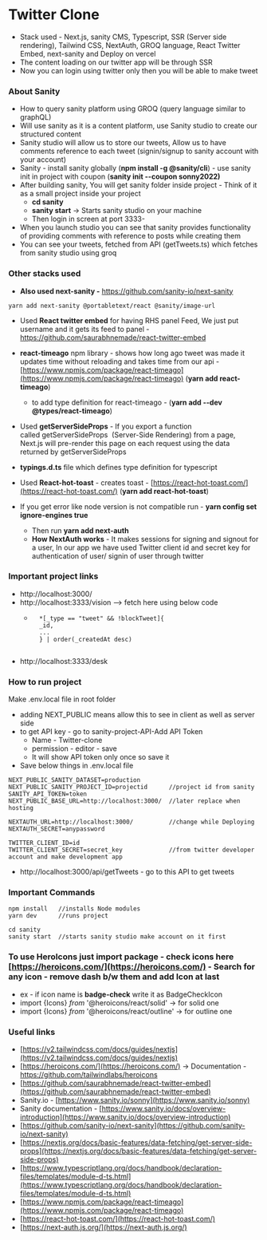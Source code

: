 # Twitter Clone

- Stack used - Next.js, sanity CMS, Typescript, SSR (Server side rendering), Tailwind CSS, NextAuth, GROQ language, React Twitter Embed, next-sanity and Deploy on vercel
- The content loading on our twitter app will be through SSR
- Now you can login using twitter only then you will be able to make tweet

### About Sanity
- How to query sanity platform using GROQ (query language similar to graphQL)
- Will use sanity as it is a content platform, use Sanity studio to create our structured content
- Sanity studio will allow us to store our tweets, Allow us to have comments reference to each tweet (signin/signup to sanity account with your account)
- Sanity - install sanity globally (**npm install -g @sanity/cli**) - use sanity init in project with coupon (**sanity init --coupon sonny2022)**
- After building sanity, You will get sanity folder inside project - Think of it as a small project inside your project
    - **cd sanity**
    - **sanity start**  → Starts sanity studio on your machine
    - Then login in screen at port 3333- 
- When you launch studio you can see that sanity provides functionality of providing comments with reference to posts while creating them
- You can see your tweets, fetched from API (getTweets.ts) which fetches from sanity studio using groq

### Other stacks used
- **Also used next-sanity -** https://github.com/sanity-io/next-sanity
```
yarn add next-sanity @portabletext/react @sanity/image-url
```
- Used **React twitter embed** for having RHS panel Feed, We just put username and it gets its feed to panel - https://github.com/saurabhnemade/react-twitter-embed

- **react-timeago** npm library - shows how long ago tweet was made it updates time without reloading and takes time from our api - [https://www.npmjs.com/package/react-timeago](https://www.npmjs.com/package/react-timeago) (**yarn add react-timeago**)
    - to add type definition for react-timeago - (**yarn add --dev @types/react-timeago**)

- Used **getServerSideProps** - If you export a function called getServerSideProps
 (Server-Side Rendering) from a page, Next.js will pre-render this page on each request using the data returned by getServerSideProps

- **typings.d.ts** file which defines type definition for typescript

- Used **React-hot-toast** - creates toast - [https://react-hot-toast.com/](https://react-hot-toast.com/) (**yarn add react-hot-toast**)
- If you get error like node version is not compatible run - **yarn config set ignore-engines true**
    - Then run **yarn add next-auth**
    - **How NextAuth works** - It makes sessions for signing and signout for a user, In our app we have used Twitter client id and secret key for authentication of user/ signin of user through twitter

### Important project links
- http://localhost:3000/
- http://localhost:3333/vision --> fetch here using below code
    - ```
        *[_type == "tweet" && !blockTweet]{
        _id,
        ...
        } | order(_createdAt desc)
     ```
- http://localhost:3333/desk

### How to run project
Make .env.local file in root folder
- adding NEXT_PUBLIC means allow this to see in client as well as server side
- to get API key - go to sanity-project-API-Add API Token
    - Name - Twitter-clone
    - permission - editor - save
    - It will show API token only once so save it
- Save below things in .env.local file
```
NEXT_PUBLIC_SANITY_DATASET=production
NEXT_PUBLIC_SANITY_PROJECT_ID=projectid      //project id from sanity
SANITY_API_TOKEN=token
NEXT_PUBLIC_BASE_URL=http://localhost:3000/  //later replace when hosting

NEXTAUTH_URL=http://localhost:3000/          //change while Deploying
NEXTAUTH_SECRET=anypassword

TWITTER_CLIENT_ID=id
TWITTER_CLIENT_SECRET=secret_key             //from twitter developer account and make development app
```
- http://localhost:3000/api/getTweets - go to this API to get tweets

### Important Commands
```
npm install   //installs Node modules
yarn dev      //runs project

cd sanity
sanity start  //starts sanity studio make account on it first
```

### To use HeroIcons just import package - check icons here [https://heroicons.com/](https://heroicons.com/) - Search for any icon - remove dash b/w them and add Icon at last
- ex - if icon name is **badge-check** write it as BadgeCheckIcon
- import {Icons} *from* '@heroicons/react/solid' → for solid one
- import {Icons} *from* '@heroicons/react/outline' → for outline one

### Useful links 
- [https://v2.tailwindcss.com/docs/guides/nextjs](https://v2.tailwindcss.com/docs/guides/nextjs)
- [https://heroicons.com/](https://heroicons.com/)  → Documentation - https://github.com/tailwindlabs/heroicons
- [https://github.com/saurabhnemade/react-twitter-embed](https://github.com/saurabhnemade/react-twitter-embed)
- Sanity.io - [https://www.sanity.io/sonny](https://www.sanity.io/sonny) 
- Sanity documentation - [https://www.sanity.io/docs/overview-introduction](https://www.sanity.io/docs/overview-introduction)
- [https://github.com/sanity-io/next-sanity](https://github.com/sanity-io/next-sanity)
- [https://nextjs.org/docs/basic-features/data-fetching/get-server-side-props](https://nextjs.org/docs/basic-features/data-fetching/get-server-side-props)
- [https://www.typescriptlang.org/docs/handbook/declaration-files/templates/module-d-ts.html](https://www.typescriptlang.org/docs/handbook/declaration-files/templates/module-d-ts.html)
- [https://www.npmjs.com/package/react-timeago](https://www.npmjs.com/package/react-timeago)
- [https://react-hot-toast.com/](https://react-hot-toast.com/) 
- [https://next-auth.js.org/](https://next-auth.js.org/)
